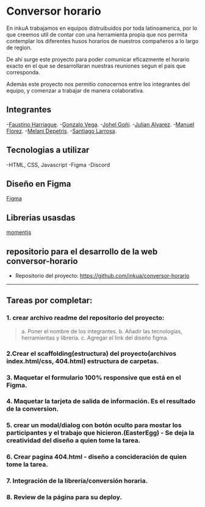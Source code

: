 # Conversor horario
En inkuA trabajamos en equipos distruibuidos por toda latinoamerica, por lo que creemos util de contar con una herramienta propia que nos permita contemplar los diferentes husos horarios de nuestros compañeros a lo largo de region.

De ahí surge este proyecto para poder comunicar eficazmente el horario exacto en el que se desarrollaran nuestras reuniones segun el pais que corresponda.

Además este proyecto nos permitio conocernos entre los integrantes del equipo, y comenzar a trabajar de manera colaborativa.

## Integrantes
-[Faustino Harriague]( ).
-[Gonzalo Vega]( ).
-[Johel Goñi](https://www.linkedin.com/in/jgoni/).
-[Julian Alvarez]( ).
-[Manuel Florez]( ).
-[Melani Depetris]( ).
-[Santiago Larrosa]( ).



## Tecnologias a utilizar
-HTML, CSS, Javascript
-Figma
-Discord

## Diseño en Figma
[Figma](https://www.figma.com/file/5SilpDs0idLAebs6QqFRAB/Untitled?type=design&node-id=0-1&mode=design&t=ftRTZJlZC4jR0xjM-0)

## Librerias usasdas
[momentjs]( https://momentjs.com/timezone/docs/)

## repositorio para el desarrollo de la web conversor-horario
- Repositorio del proyecto: https://github.com/inkua/conversor-horario

---------------------------------------------------------------------------
## Tareas por completar:
### 1. crear archivo readme del repositorio del proyecto:
> a. Poner el nombre de los integrantes.
> b. Añadir las tecnologías, herramientas y librería.
> c. Agregar el link del diseño figma. 

### 2.Crear el scaffolding(estructura) del proyecto(archivos index.html/css, 404.html) estructura de carpetas.

### 3. Maquetar el formulario 100% responsive que está en el Figma.

### 4. Maquetar la tarjeta de salida de información. Es el resultado de la conversion.

### 5. crear un modal/dialog con botón oculto para mostar los participantes y el trabajo que hicieron.(EasterEgg) - Se deja la creatividad del diseño a quien tome la tarea.

### 6. Crear pagina 404.html - diseño a concideración de quien tome la tarea.

### 7. Integración de la librería/conversión horaria.

### 8. Review de la página para su deploy.